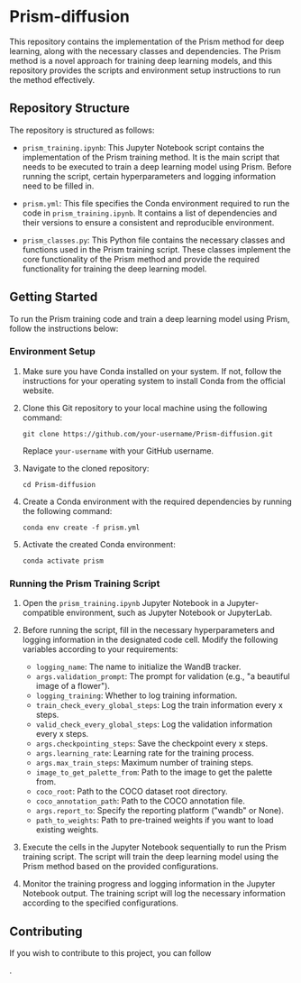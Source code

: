 # Prism-diffusion

This repository contains the implementation of the Prism method for deep learning, along with the necessary classes and dependencies. The Prism method is a novel approach for training deep learning models, and this repository provides the scripts and environment setup instructions to run the method effectively.

## Repository Structure

The repository is structured as follows:

- `prism_training.ipynb`: This Jupyter Notebook script contains the implementation of the Prism training method. It is the main script that needs to be executed to train a deep learning model using Prism. Before running the script, certain hyperparameters and logging information need to be filled in.

- `prism.yml`: This file specifies the Conda environment required to run the code in `prism_training.ipynb`. It contains a list of dependencies and their versions to ensure a consistent and reproducible environment.

- `prism_classes.py`: This Python file contains the necessary classes and functions used in the Prism training script. These classes implement the core functionality of the Prism method and provide the required functionality for training the deep learning model.

## Getting Started

To run the Prism training code and train a deep learning model using Prism, follow the instructions below:

### Environment Setup

1. Make sure you have Conda installed on your system. If not, follow the instructions for your operating system to install Conda from the official website.

2. Clone this Git repository to your local machine using the following command:
   ```
   git clone https://github.com/your-username/Prism-diffusion.git
   ```
   Replace `your-username` with your GitHub username.

3. Navigate to the cloned repository:
   ```
   cd Prism-diffusion
   ```

4. Create a Conda environment with the required dependencies by running the following command:
   ```
   conda env create -f prism.yml
   ```

5. Activate the created Conda environment:
   ```
   conda activate prism
   ```

### Running the Prism Training Script

1. Open the `prism_training.ipynb` Jupyter Notebook in a Jupyter-compatible environment, such as Jupyter Notebook or JupyterLab.

2. Before running the script, fill in the necessary hyperparameters and logging information in the designated code cell. Modify the following variables according to your requirements:

   - `logging_name`: The name to initialize the WandB tracker.
   - `args.validation_prompt`: The prompt for validation (e.g., "a beautiful image of a flower").
   - `logging_training`: Whether to log training information.
   - `train_check_every_global_steps`: Log the train information every x steps.
   - `valid_check_every_global_steps`: Log the validation information every x steps.
   - `args.checkpointing_steps`: Save the checkpoint every x steps.
   - `args.learning_rate`: Learning rate for the training process.
   - `args.max_train_steps`: Maximum number of training steps.
   - `image_to_get_palette_from`: Path to the image to get the palette from.
   - `coco_root`: Path to the COCO dataset root directory.
   - `coco_annotation_path`: Path to the COCO annotation file.
   - `args.report_to`: Specify the reporting platform ("wandb" or None).
   - `path_to_weights`: Path to pre-trained weights if you want to load existing weights.

3. Execute the cells in the Jupyter Notebook sequentially to run the Prism training script. The script will train the deep learning model using the Prism method based on the provided configurations.

4. Monitor the training progress and logging information in the Jupyter Notebook output. The training script will log the necessary information according to the specified configurations.

## Contributing

If you wish to contribute to this project, you can follow

.

